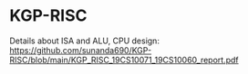 # KGP-RISC
Details about ISA and ALU, CPU design: https://github.com/sunanda690/KGP-RISC/blob/main/KGP_RISC_19CS10071_19CS10060_report.pdf
